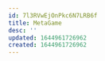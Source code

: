 ```yaml
---
id: 7l3RVwEjOnPkc6N7LRB6f
title: MetaGame
desc: ''
updated: 1644961726962
created: 1644961726962
---
```


